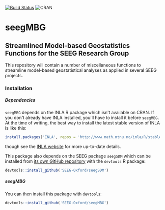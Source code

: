 [![Build Status](https://travis-ci.org/SEEG-Oxford/seegMBG.svg)](https://travis-ci.org/SEEG-Oxford/seegMBG)
![CRAN](http://www.r-pkg.org/badges/version/seegMBG)

# seegMBG
## Streamlined Model-based Geostatistics Functions for the SEEG Research Group

This repository will contain a number of miscellaneous functions to streamline model-based geostatistical analyses as applied in several SEEG projects.

### Installation

##### Dependencies

`seegMBG` depends on the INLA R package which isn't available on CRAN.
If you don't already have INLA installed, you'll have to install it before `seegMBG`.
At the time of writing, the best way to install the latest stable version of INLA is like this:

```r
install.packages('INLA', repos = 'http://www.math.ntnu.no/inla/R/stable')
```

though see the [INLA website](http://www.r-inla.org/download) for more up-to-date details.

This package also depends on the SEEG package `seegSDM` which can be installed from [its own GitHub repository](https://github.com/SEEG-Oxford/seegSDM) with the `devtools` R package:

```r
devtools::install_github('SEEG-Oxford/seegSDM')
```

##### seegMBG

You can then install this package with `devtools`:

```r
devtools::install_github('SEEG-Oxford/seegMBG')
```

